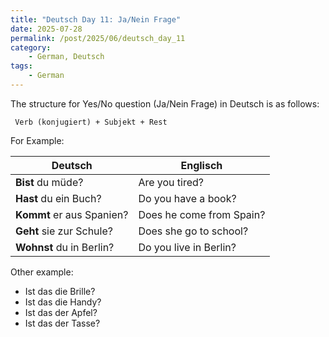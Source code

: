 ```yaml
---
title: "Deutsch Day 11: Ja/Nein Frage"
date: 2025-07-28
permalink: /post/2025/06/deutsch_day_11
category: 
    - German, Deutsch
tags:
    - German
---
```


The structure for Yes/No question (Ja/Nein Frage) in Deutsch is as follows: 

` Verb (konjugiert) + Subjekt + Rest`

For Example: 

| Deutsch                   | Englisch                 |
| ------------------------- | ------------------------ |
| **Bist** du müde?         | Are you tired?           |
| **Hast** du ein Buch?     | Do you have a book?      |
| **Kommt** er aus Spanien? | Does he come from Spain? |
| **Geht** sie zur Schule?  | Does she go to school?   |
| **Wohnst** du in Berlin?  | Do you live in Berlin?   |


Other example: 

- Ist das die Brille? 
- Ist das die Handy? 
- Ist das der Apfel? 
- Ist das der Tasse? 




